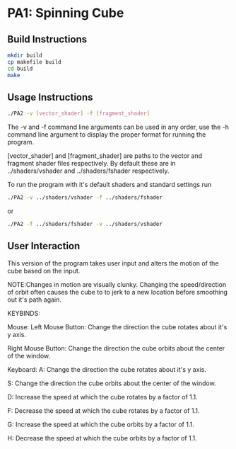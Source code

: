# PA1: Spinning Cube

## Build Instructions

```bash
mkdir build
cp makefile build
cd build
make
```

## Usage Instructions
```bash
./PA2 -v [vector_shader] -f [fragment_shader]
```

The -v and -f command line arguments can be used in any order, use the -h command line argument to display the proper format for running the program.

[vector_shader] and [fragment_shader] are paths to the vector and fragment shader files respectively. By default these are in ../shaders/vshader and ../shaders/fshader respectively.

To run the program with it's default shaders and standard settings run
```bash
./PA2 -v ../shaders/vshader -f ../shaders/fshader
```
or
```bash
./PA2 -f ../shaders/fshader -v ../shaders/vshader
```

## User Interaction
This version of the program takes user input and alters the motion of the cube based on the input.

NOTE:Changes in motion are visually clunky.  Changing the speed/direction of orbit often causes the cube to to jerk to a new location before smoothing out it's path again.

KEYBINDS:

Mouse:
Left Mouse Button: Change the direction the cube rotates about it's y axis.

Right Mouse Button: Change the direction the cube orbits about the center of the window.

Keyboard:
A: Change the direction the cube rotates about it's y axis.

S: Change the direction the cube orbits about the center of the window.

D: Increase the speed at which the cube rotates by a factor of 1.1.

F: Decrease the speed at which the cube rotates by a factor of 1.1.

G: Increase the speed at which the cube orbits by a factor of 1.1.

H: Decrease the speed at which the cube orbits by a factor of 1.1.

